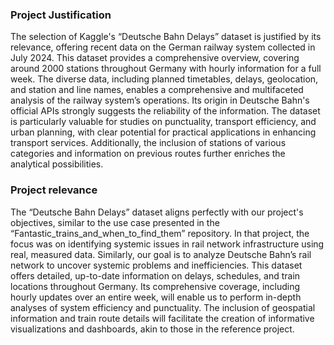 ### **Project Justification**

The selection of Kaggle's “Deutsche Bahn Delays” dataset is justified by its relevance, offering recent data on the German railway system collected in July 2024. This dataset provides a comprehensive overview, covering around 2000 stations throughout Germany with hourly information for a full week. The diverse data, including planned timetables, delays, geolocation, and station and line names, enables a comprehensive and multifaceted analysis of the railway system’s operations. Its origin in Deutsche Bahn's official APIs strongly suggests the reliability of the information. The dataset is particularly valuable for studies on punctuality, transport efficiency, and urban planning, with clear potential for practical applications in enhancing transport services. Additionally, the inclusion of stations of various categories and information on previous routes further enriches the analytical possibilities.

### **Project relevance**
The “Deutsche Bahn Delays” dataset aligns perfectly with our project's objectives, similar to the use case presented in the “Fantastic_trains_and_when_to_find_them” repository. In that project, the focus was on identifying systemic issues in rail network infrastructure using real, measured data. Similarly, our goal is to analyze Deutsche Bahn’s rail network to uncover systemic problems and inefficiencies. This dataset offers detailed, up-to-date information on delays, schedules, and train locations throughout Germany. Its comprehensive coverage, including hourly updates over an entire week, will enable us to perform in-depth analyses of system efficiency and punctuality. The inclusion of geospatial information and train route details will facilitate the creation of informative visualizations and dashboards, akin to those in the reference project.